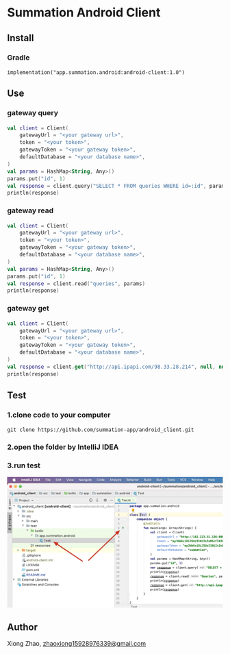 # Summation Android Client

## Install

### Gradle
```
implementation("app.summation.android:android-client:1.0")
```

## Use

### gateway query

```kotlin
val client = Client(
    gatewayUrl = "<your gateway url>",
    token = "<your token>",
    gatewayToken = "<your gateway token>",
    defaultDatabase = "<your database name>",
)
val params = HashMap<String, Any>()
params.put("id", 1)
val response = client.query("SELECT * FROM queries WHERE id=:id", params)
println(response)
```

### gateway read

```kotlin
val client = Client(
    gatewayUrl = "<your gateway url>",
    token = "<your token>",
    gatewayToken = "<your gateway token>",
    defaultDatabase = "<your database name>",
)
val params = HashMap<String, Any>()
params.put("id", 1)
val response = client.read("queries", params)
println(response)
```

### gateway get

```kotlin
val client = Client(
    gatewayUrl = "<your gateway url>",
    token = "<your token>",
    gatewayToken = "<your gateway token>",
    defaultDatabase = "<your database name>",
)
val response = client.get("http://api.ipapi.com/98.33.28.214", null, null)
println(response)
```

## Test

### 1.clone code to your computer
```
git clone https://github.com/summation-app/android_client.git
```

### 2.open the folder by IntelliJ IDEA

### 3.run test
![run test](https://github.com/summation-app/android_client/raw/master/screenshots/run_test.jpg)

## Author
Xiong Zhao, zhaoxiong15928976339@gmail.com